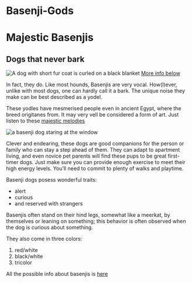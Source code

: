 # Basenji-Gods
<!DOCTYPE html>
<html>
    <head>
        <meta charset="utf-8">
        <title>Majestic Basenjis</title>
    </head>
    <h1>Majestic Basenjis</h1>
    <h2>Dogs that never bark</h2>
    <body>
        <img src="unsplash.com/photos/QV8xurqnXTs" alt="A dog with short fur coat is curled on a black blanket">
        <a href="#footer">More info below</a>
        <p>In fact, they do. Like most hounds, Basenjis are very vocal. How(l)ever, unlike with most dogs, one can hardly call it a bark. The unique noise they make can be best described as a yodel. </p>
        <p>These yodles have mesmerised people even in ancient Egypt, where the breed origitanes from. It may very vell be considered a form of art. Just listen to these <a href="https://youtu.be/HNqXYSeIrOY">majestic melodies</a></p>
        <img src="unsplash.com/photos/Jj48Cz5e0Eg" alt="a basenji dog staring at the window">
        <p>Clever and endearing, these dogs are good companions for the person or family who can stay a step ahead of them. They can adapt to apartment living, and even novice pet parents will find these pups to be great first-timer dogs. Just make sure you can provide enough exercise to meet their high energy levels. You’ll need to commit to plenty of walks and playtime.</p>
<p>Basenji dogs posess wonderful traits:</p>
<ul>
<li>alert</li>
<li>curious</li>
<li>and reserved with strangers</li>
</ul>
<p>Basenjis often stand on their hind legs, somewhat like a meerkat, by themselves or leaning on something; this behavior is often observed when the dog is curious about something.</p>
<p>They also come in three colors:</p>
<ol>
<li>red/white</li>
<li>black/white</li>
<li>tricolor</li>
</ol>
    </body>
    <footer id="footer">All the possible info about basenjis is <a href="https://en.wikipedia.org/wiki/Basenji">here</a></footer>
</html>
